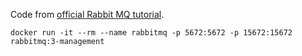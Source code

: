 Code from [official Rabbit MQ tutorial](https://www.rabbitmq.com/getstarted.html). 

```commandline
docker run -it --rm --name rabbitmq -p 5672:5672 -p 15672:15672 rabbitmq:3-management
```
